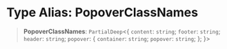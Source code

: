 # Type Alias: PopoverClassNames

> **PopoverClassNames**: `PartialDeep`\<\{ `content`: `string`; `footer`: `string`; `header`: `string`; `popover`: \{ `container`: `string`; `popover`: `string`; \}; \}\>
